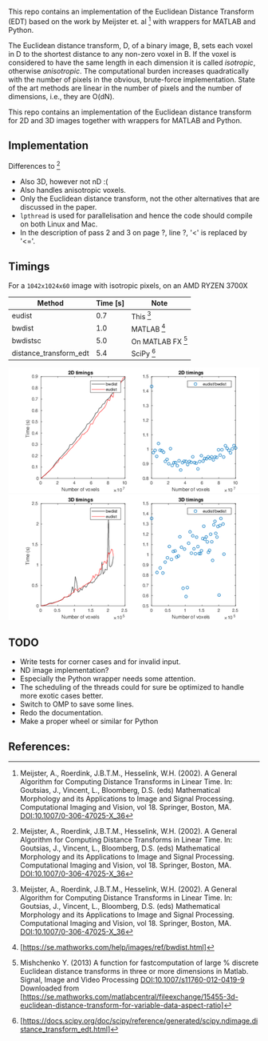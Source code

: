 This repo contains an implementation of the Euclidean Distance
Transform (EDT) based on the work by Meijster et. al [^1] with
wrappers for MATLAB and Python.

The Euclidean distance transform, D, of a binary image, B, sets each
voxel in D to the shortest distance to any non-zero voxel in B. If the
voxel is considered to have the same length in each dimension it is
called *isotropic*, otherwise *anisotropic*. The computational
burden increases quadratically with the number of pixels in the obvious,
brute-force implementation. State of the art methods are linear in the
number of pixels and the number of dimensions, i.e., they are O(dN).

This repo contains an implementation of the Euclidean distance
transform for 2D and 3D images together with wrappers for MATLAB and
Python.


## Implementation
Differences to [^1]

* Also 3D, however not nD :(
* Also handles anisotropic voxels.
* Only the Euclidean distance transform, not the other alternatives
  that are discussed in the paper.
* `lpthread` is used for parallelisation and hence the code should
  compile on both Linux and Mac.
* In the description of pass 2 and 3 on page ?, line ?, '<' is replaced by
'<='.


## Timings

For a `1042x1024x60` image with isotropic pixels, on an AMD RYZEN
3700X


| Method                 | Time [s] | Note              |
| ----                   | ----     | -----             |
| eudist                 |  0.7     | This [^1]         |
| bwdist                 |  1.0     | MATLAB [^4]       |
| bwdistsc               |  5.0     | On MATLAB FX [^2] |
| distance_transform_edt |  5.4     | SciPy [^3]        |


![2D timings](doc/timings_2D.png)
![3D timings](doc/timings_3D.png)

## TODO
* Write tests for corner cases and for invalid input.
* ND image implementation?
* Especially the Python wrapper needs some attention.
* The scheduling of the threads could for sure be optimized to handle
more exotic cases better.
* Switch to OMP to save some lines.
* Redo the documentation.
* Make a proper wheel or similar for Python

## References:
[^1]: Meijster, A., Roerdink, J.B.T.M., Hesselink, W.H. (2002). A
    General Algorithm for Computing Distance Transforms in Linear
    Time. In: Goutsias, J., Vincent, L., Bloomberg, D.S. (eds)
    Mathematical Morphology and its Applications to Image and Signal
    Processing. Computational Imaging and Vision, vol 18. Springer,
    Boston,
    MA. [DOI:10.1007/0-306-47025-X_36](https://doi.org/10.1007/0-306-47025-X_36)
[^2]: Mishchenko Y. (2013) A function for fastcomputation of large %
 discrete Euclidean distance transforms in three or more
 dimensions in Matlab. Signal, Image and Video Processing
 [DOI:10.1007/s11760-012-0419-9](http://doi.org/10.1007/s11760-012-0419-9)
 Downloaded from [https://se.mathworks.com/matlabcentral/fileexchange/15455-3d-euclidean-distance-transform-for-variable-data-aspect-ratio]

[^3]: [https://docs.scipy.org/doc/scipy/reference/generated/scipy.ndimage.distance_transform_edt.html]

[^4]: [https://se.mathworks.com/help/images/ref/bwdist.html]
